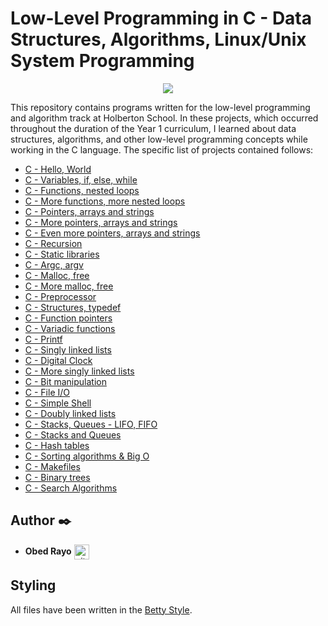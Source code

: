 # Low-Level Programming in C - Data Structures, Algorithms, Linux/Unix System Programming

<p align="center">
 <img src= "https://upload.wikimedia.org/wikipedia/commons/1/18/C_Programming_Language.svg">

This repository contains programs written for the low-level programming and
algorithm track at Holberton School. In these projects, which  occurred
throughout the duration of the Year 1 curriculum, I learned about data
structures, algorithms, and other low-level programming concepts while
working in the C language. The specific list of projects contained follows:

* [C - Hello, World](./hello_world)
* [C - Variables, if, else, while](./variables_if_else_while)
* [C - Functions, nested loops](./functions_nested_loops)
* [C - More functions, more nested loops](./more_functions_nested_loops)
* [C - Pointers, arrays and strings](./pointers_arrays_strings)
* [C - More pointers, arrays and strings](./pointers_arrays_strings)
* [C - Even more pointers, arrays and strings](./pointers_arrays_strings)
* [C - Recursion](./recursion)
* [C - Static libraries](./static_libraries)
* [C - Argc, argv](./argc_argv)
* [C - Malloc, free](./malloc_free)
* [C - More malloc, free](./more_malloc_free)
* [C - Preprocessor](./preprocessor)
* [C - Structures, typedef](./structures_typedef)
* [C - Function pointers](./function_pointers)
* [C - Variadic functions](./variadic_functions)
* [C - Printf](https://github.com/ObedRav/holbertonschool-printf)
* [C - Singly linked lists](./singly_linked_lists)
* [C - Digital Clock](./digital_clock)
* [C - More singly linked lists](./more_singly_linked_lists)
* [C - Bit manipulation](./bit_manipulation)
* [C - File I/O](./file_io)
* [C - Simple Shell](https://github.com/ObedRav/simple_shell)
* [C - Doubly linked lists](./doubly_linked_lists)
* [C - Stacks, Queues - LIFO, FIFO](https://github.com/ObedRav/holbertonschool-monty)
* [C - Stacks and Queues](./stacks_queues)
* [C - Hash tables](./hash_tables)
* [C - Sorting algorithms & Big O](https://github.com/ObedRav/holbertonschool-sorting_algorithms)
* [C - Makefiles](./makefiles)
* [C - Binary trees](https://github.com/Juanesduque1/holbertonschool-binary_trees)
* [C - Search Algorithms](./search_algorithms)

## Author :black_nib:

* **Obed Rayo** <a href="https://github.com/ObedRav" rel="nofollow"><img align="center" alt="github" src="https://www.vectorlogo.zone/logos/github/github-tile.svg" height="24" /></a>

## Styling
All files have been written in the [Betty Style](https://github.com/hs-hq/Betty).
